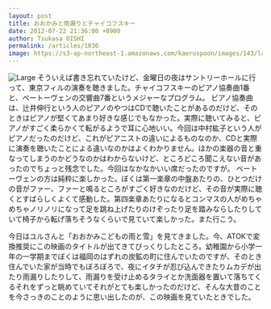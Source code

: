 ```yaml
---
layout: post
title: おおかみと雨漏りとチャイコフスキー
date: 2012-07-22 21:36:00 +0900
author: Tsukasa OISHI
permalink: /articles/1036
image: https://s3-ap-northeast-1.amazonaws.com/kaeruspoon/images/143/large.JPG?1342960589
---
```


![Large](https://s3-ap-northeast-1.amazonaws.com/kaeruspoon/images/143/large.JPG?1342960589)
そういえば書き忘れていたけど、金曜日の夜はサントリーホールに行って、東京フィルの演奏を聴きました。チャイコフスキーのピアノ協奏曲1番と、ベートーヴェンの交響曲7番というメジャーなプログラム。
ピアノ協奏曲は、辻井伸行という人のピアノのやつはCDで聴いたことがあるのだけど、そのときはピアノが堅くてあまり好きな感じでもなかった。実際に聴いてみると、ピアノがすごく柔らかくて転がるようで耳に心地いい。今回は中村紘子という人がピアノだったのだけど、これがピアニストの違いによるものなのか、CDと実際に演奏を聴いたことによる違いなのかはよくわかりません。ほかの楽器の音と重なってしまうのかどうなのかはわからないけど、ところどころ聞こえない音があったのでちょっと残念でした。今回はなかなかいい席だったのですが。
ベートーヴェンの方は純粋に楽しかった。ぼくは第一楽章の中盤あたりの、ひとつだけの音がファー、ファーと鳴るところがすごく好きなのだけど、その音が実際に聴くとすばらしくよくて感動した。第四楽章あたりになるとコンマスの人がめちゃめちゃノリノリになって足を跳ね上げたりのけぞったり足を踏みならしたりしていて椅子から転げ落ちそうなくらいで見ていて楽しかった。また行こう。

今日はユルさんと「おおかみこどもの雨と雪」を見てきました。今、ATOKで変換推奨にこの映画のタイトルが出てきてびっくりしたところ。幼稚園から小学一年の一学期までぼくは福岡のはずれの炭鉱の町に住んでいたのですが、そのとき住んでいた家が当時でもぼろぼろで、夜にイタチが忍び込んできたりムカデが出たり雨漏りしたりして、雨漏りを受け止めるタライとか洗面器を置いて落ちてくるそれをずっと眺めていてそれがとても楽しかったのだけど、そんな大昔のことを今さっきのことのように思い出したのが、この映画を見ていたときでした。

